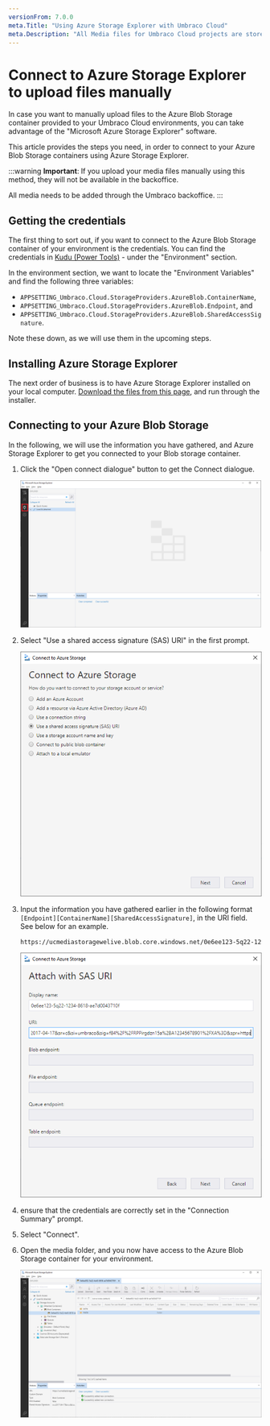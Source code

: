 ```yaml
---
versionFrom: 7.0.0
meta.Title: "Using Azure Storage Explorer with Umbraco Cloud"
meta.Description: "All Media files for Umbraco Cloud projects are stored in Azure Blob Storage contaiers. Each environment has a separate container linked to it."
---
```


# Connect to Azure Storage Explorer to upload files manually

In case you want to manually upload files to the Azure Blob Storage container provided to your Umbraco Cloud environments, you can take advantage of the "Microsoft Azure Storage Explorer" software.

This article provides the steps you need, in order to connect to your Azure Blob Storage containers using Azure Storage Explorer.

:::warning
**Important**: If you upload your media files manually using this method, they will not be available in the backoffice.

All media needs to be added through the Umbraco backoffice.
:::

## Getting the credentials

The first thing to sort out, if you want to connect to the Azure Blob Storage container of your environment is the credentials. You can find the credentials in [Kudu (Power Tools)](../../Power-Tools) - under the "Environment" section.

In the environment section, we want to locate the "Environment Variables" and find the following three variables:

* `APPSETTING_Umbraco.Cloud.StorageProviders.AzureBlob.ContainerName`,
* `APPSETTING_Umbraco.Cloud.StorageProviders.AzureBlob.Endpoint`, and
* `APPSETTING_Umbraco.Cloud.StorageProviders.AzureBlob.SharedAccessSignature`.

Note these down, as we will use them in the upcoming steps.

## Installing Azure Storage Explorer

The next order of business is to have Azure Storage Explorer installed on your local computer. [Download the files from this page](https://azure.microsoft.com/en-us/features/storage-explorer/), and run through the installer.

## Connecting to your Azure Blob Storage

In the following, we will use the information you have gathered, and Azure Storage Explorer to get you connected to your Blob storage container.

1. Click the "Open connect dialogue" button to get the Connect dialogue.

    ![Connect my machine](images/storage-explorer-connection.png)

2. Select "Use a shared access signature (SAS) URI" in the first prompt.

    ![Use a shared access signature (SAS) URI](images/select-connection.png)

3. Input the information you have gathered earlier in the following format `[Endpoint][ContainerName][SharedAccessSignature]`, in the URI field. See below for an example.

    ```xml
    https://ucmediastoragewelive.blob.core.windows.net/0e6ee123-5q22-1234-8618-ae7d0043710f?sv=2017-04-17&sr=c&si=umbraco&sig=f84%2F%2FRPPirgdzn15a%2BA12345678901%2FXA%3D&spr=https
    ```

    ![Attach with SAS URI](images/attach-blob.png)

4. ensure that the credentials are correctly set in the "Connection Summary" prompt.

5. Select "Connect".

6. Open the media folder, and you now have access to the Azure Blob Storage container for your environment.

    ![Open media folder](images/storage-explorer-connected.png)
